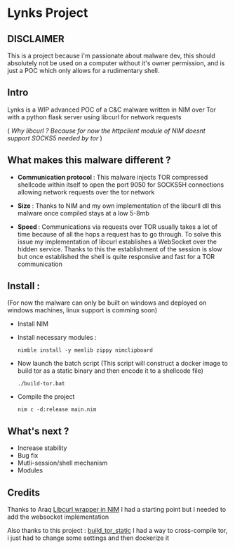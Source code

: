 # Lynks Project

## DISCLAIMER

This is a project because i'm passionate about malware dev, this should absolutely not be used on a computer without it's owner permission, and is just a POC which only allows for a rudimentary shell.

## Intro

Lynks is a WIP advanced POC of a C&C malware written in NIM over Tor with a python flask server using libcurl for network requests 

(<i> Why libcurl ? Because for now the httpclient module of NIM doesnt support SOCKS5 needed by tor </i>)

## What makes this malware different ?

-  <b> Communication protocol  </b>: This malware injects TOR compressed shellcode within itself to open the port 9050 for SOCKS5H connections allowing network requests over the tor network

-  <b>Size </b> : Thanks to NIM and my own implementation of the libcurll dll this malware once compiled stays at a low 5-8mb 

-  <b>Speed </b> : Communications via requests over TOR usually takes a lot of time because of all the hops a request has to go through. To solve this issue my implementation of libcurl establishes a WebSocket over the hidden service. Thanks to this the establishment of the session is slow but once established the shell is quite responsive and fast for a TOR communication

## Install :
(For now the malware can only be built on windows and deployed on windows machines, linux support is comming soon)


- Install NIM
- Install necessary modules : 
    
      nimble install -y memlib zippy nimclipboard

- Now launch the batch script (This script will construct a docker image to build tor as a static binary and then encode it to a shellcode file)

      ./build-tor.bat

- Compile the project 

      nim c -d:release main.nim

## What's next ?

- Increase stability 
- Bug fix
- Mutli-session/shell mechanism
- Modules

## Credits 

Thanks to Araq 
[Libcurl wrapper in NIM](https://github.com/Araq/libcurl/tree/master) I had a starting point but I needed to add the websocket implementation

Also thanks to this project : 
[build_tor_static](https://github.com/fugitivus/tor-static/blob/master/tor-static-linux.sh) 
I had a way to cross-compile tor, i just had to change some settings and then dockerize it